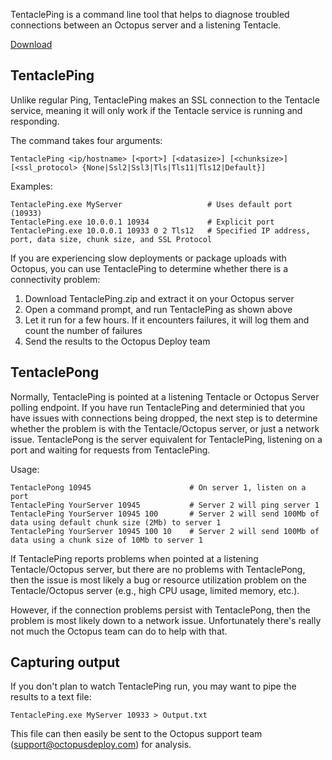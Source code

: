 TentaclePing is a command line tool that helps to diagnose troubled connections between an Octopus server and a listening Tentacle. 

[Download](https://github.com/OctopusDeploy/TentaclePing/releases)

## TentaclePing

Unlike regular Ping, TentaclePing makes an SSL connection to the Tentacle service, meaning it will only work if the Tentacle service is running and responding. 

The command takes four arguments:

    TentaclePing <ip/hostname> [<port>] [<datasize>] [<chunksize>] [<ssl_protocol> {None|Ssl2|Ssl3|Tls|Tls11|Tls12|Default}]
    
Examples:

    TentaclePing.exe MyServer                   # Uses default port (10933)
    TentaclePing.exe 10.0.0.1 10934             # Explicit port
    TentaclePing.exe 10.0.0.1 10933 0 2 Tls12   # Specified IP address, port, data size, chunk size, and SSL Protocol

If you are experiencing slow deployments or package uploads with Octopus, you can use TentaclePing to determine whether there is a connectivity problem:

1. Download TentaclePing.zip and extract it on your Octopus server
2. Open a command prompt, and run TentaclePing as shown above
3. Let it run for a few hours. If it encounters failures, it will log them and count the number of failures
4. Send the results to the Octopus Deploy team

## TentaclePong

Normally, TentaclePing is pointed at a listening Tentacle or Octopus Server polling endpoint. If you have run TentaclePing and determinied that you have issues with connections being dropped, the next step is to determine whether the problem is with the Tentacle/Octopus server, or just a network issue. TentaclePong is the server equivalent for TentaclePing, listening on a port and waiting for requests from TentaclePing. 

Usage:

    TentaclePong 10945              		# On server 1, listen on a port
    TentaclePing YourServer 10945   		# Server 2 will ping server 1
    TentaclePing YourServer 10945 100		# Server 2 will send 100Mb of data using default chunk size (2Mb) to server 1
    TentaclePing YourServer 10945 100 10  	# Server 2 will send 100Mb of data using a chunk size of 10Mb to server 1


If TentaclePing reports problems when pointed at a listening Tentacle/Octopus server, but there are no problems with TentaclePong, then the issue is most likely a bug or resource utilization problem on the Tentacle/Octopus server (e.g., high CPU usage, limited memory, etc.). 

However, if the connection problems persist with TentaclePong, then the problem is most likely down to a network issue. Unfortunately there's really not much the Octopus team can do to help with that. 

## Capturing output

If you don't plan to watch TentaclePing run, you may want to pipe the results to a text file:

    TentaclePing.exe MyServer 10933 > Output.txt
    
This file can then easily be sent to the Octopus support team (support@octopusdeploy.com) for analysis.
